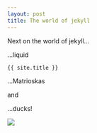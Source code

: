 ```yaml
---
layout: post
title: The world of jekyll
---
```


Next on the world of jekyll...

...liquid
```
{{ site.title }}
```

...Matrioskas

and

...ducks!

![]({{site.baseurl}}/assets/images/pato.png)
